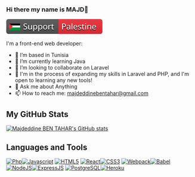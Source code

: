 ### Hi there my name is MAJD👋
[![Support Palestine](https://raw.githubusercontent.com/Ademking/Support-Palestine/main/Support-Palestine.svg)](https://www.map.org.uk)

I'm a front-end web developer:

- 🔭 I’m based in Tunisia
- 🌱 I’m currently learning Java
- 👯 I’m looking to collaborate on Laravel
- 🤔 I'm in the process of expanding my skills in Laravel and PHP, and I'm open to learning any new tools!
- 💬 Ask me about Anything 
- 📫 How to reach me: majdeddinebentahar@gmail.com

## My GitHub Stats
<div><a href="http://www.github.com/Majd-eddine-BEN-TAHAR"><img src="https://github-readme-stats.vercel.app/api?username=Majd-eddine-BEN-TAHAR&show_icons=true&hide=&count_private=true&title_color=6E6F71&text_color=6E6F71&icon_color=F3C766&bg_color=ffffff&hide_border=false&show_icons=true" alt="Majdeddine BEN TAHAR's GitHub stats" /></a></div>

  
## Languages and Tools
<p align="left"><a href="https://developer.mozilla.org/en-US/docs/Web/PHP" target="_blank" rel="noreferrer"><img src="https://cdn.jsdelivr.net/gh/devicons/devicon/icons/php/php-original.svg" width="36" height="36" alt="Php" /></a><a href="https://developer.mozilla.org/en-US/docs/Web/JavaScript" target="_blank" rel="noreferrer"><img src="https://cdn.jsdelivr.net/gh/devicons/devicon/icons/javascript/javascript-original.svg" width="36" height="36" alt="Javascript" /></a>
<a href="https://developer.mozilla.org/en-US/docs/Glossary/HTML5" target="_blank" rel="noreferrer"><img src="https://cdn.jsdelivr.net/gh/devicons/devicon/icons/html5/html5-plain.svg" width="36" height="36" alt="HTML5" /></a>
<a href="https://reactjs.org/" target="_blank" rel="noreferrer"><img src="https://cdn.jsdelivr.net/gh/devicons/devicon/icons/react/react-original.svg" width="36" height="36" alt="React" /></a><a href="https://www.w3.org/TR/CSS/#css" target="_blank" rel="noreferrer"><img src="https://cdn.jsdelivr.net/gh/devicons/devicon/icons/css3/css3-plain.svg" width="36" height="36" alt="CSS3" /></a>
<a href="https://webpack.js.org/" target="_blank" rel="noreferrer"><img src="https://cdn.jsdelivr.net/gh/devicons/devicon/icons/webpack/webpack-original.svg" width="36" height="36" alt="Webpack" /></a><a href="https://babeljs.io/" target="_blank" rel="noreferrer"><img src="https://cdn.jsdelivr.net/gh/devicons/devicon/icons/babel/babel-original.svg" width="36" height="36" alt="Babel" /></a>
<a href="https://nodejs.org/en/" target="_blank" rel="noreferrer"><img src="https://cdn.jsdelivr.net/gh/devicons/devicon/icons/nodejs/nodejs-original.svg" width="36" height="36" alt="NodeJS" /></a><a href="https://expressjs.com/" target="_blank" rel="noreferrer"><img src="https://cdn.jsdelivr.net/gh/devicons/devicon/icons/express/express-original.svg" width="36" height="36" alt="ExpressJS" /></a>
<a href="https://www.postgresql.org/" target="_blank" rel="noreferrer"><img src="https://cdn.jsdelivr.net/gh/devicons/devicon/icons/postgresql/postgresql-plain.svg" width="36" height="36" alt="PostgreSQL" /></a><a href="https://www.heroku.com/" target="_blank" rel="noreferrer"><img src="https://cdn.jsdelivr.net/gh/devicons/devicon/icons/heroku/heroku-original.svg" width="36" height="36" alt="Heroku" /></a></p>
 

  
